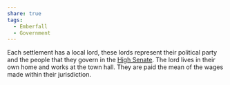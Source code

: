 ```yaml
---
share: true
tags:
  - Emberfall
  - Government
---
```


Each settlement has a local lord, these lords represent their political party and the people that they govern in the [High Senate](./High%20Senate.md).
The lord lives in their own home and works at the town hall. They are paid the mean of the wages made within their jurisdiction.